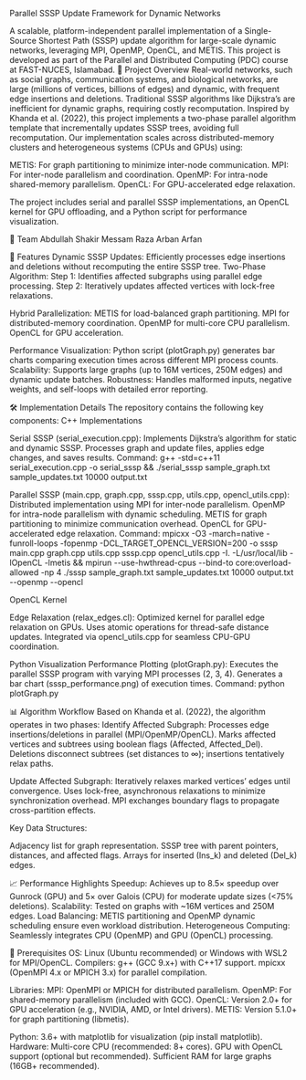 Parallel SSSP Update Framework for Dynamic Networks

A scalable, platform-independent parallel implementation of a Single-Source Shortest Path (SSSP) update algorithm for large-scale dynamic networks, leveraging MPI, OpenMP, OpenCL, and METIS. This project is developed as part of the Parallel and Distributed Computing (PDC) course at FAST-NUCES, Islamabad.
📖 Project Overview
Real-world networks, such as social graphs, communication systems, and biological networks, are large (millions of vertices, billions of edges) and dynamic, with frequent edge insertions and deletions. Traditional SSSP algorithms like Dijkstra’s are inefficient for dynamic graphs, requiring costly recomputation. Inspired by Khanda et al. (2022), this project implements a two-phase parallel algorithm template that incrementally updates SSSP trees, avoiding full recomputation. Our implementation scales across distributed-memory clusters and heterogeneous systems (CPUs and GPUs) using:

METIS: For graph partitioning to minimize inter-node communication.
MPI: For inter-node parallelism and coordination.
OpenMP: For intra-node shared-memory parallelism.
OpenCL: For GPU-accelerated edge relaxation.

The project includes serial and parallel SSSP implementations, an OpenCL kernel for GPU offloading, and a Python script for performance visualization.

👥 Team
Abdullah Shakir
Messam Raza 
Arban Arfan 

🚀 Features
Dynamic SSSP Updates: Efficiently processes edge insertions and deletions without recomputing the entire SSSP tree.
Two-Phase Algorithm:
Step 1: Identifies affected subgraphs using parallel edge processing.
Step 2: Iteratively updates affected vertices with lock-free relaxations.


Hybrid Parallelization:
METIS for load-balanced graph partitioning.
MPI for distributed-memory coordination.
OpenMP for multi-core CPU parallelism.
OpenCL for GPU acceleration.


Performance Visualization: Python script (plotGraph.py) generates bar charts comparing execution times across different MPI process counts.
Scalability: Supports large graphs (up to 16M vertices, 250M edges) and dynamic update batches.
Robustness: Handles malformed inputs, negative weights, and self-loops with detailed error reporting.

🛠️ Implementation Details
The repository contains the following key components:
C++ Implementations

Serial SSSP (serial_execution.cpp):
Implements Dijkstra’s algorithm for static and dynamic SSSP.
Processes graph and update files, applies edge changes, and saves results.
Command: g++ -std=c++11 serial_execution.cpp -o serial_sssp && ./serial_sssp sample_graph.txt sample_updates.txt 10000 output.txt


Parallel SSSP (main.cpp, graph.cpp, sssp.cpp, utils.cpp, opencl_utils.cpp):
Distributed implementation using MPI for inter-node parallelism.
OpenMP for intra-node parallelism with dynamic scheduling.
METIS for graph partitioning to minimize communication overhead.
OpenCL for GPU-accelerated edge relaxation.
Command: mpicxx -O3 -march=native -funroll-loops -fopenmp -DCL_TARGET_OPENCL_VERSION=200 -o sssp main.cpp graph.cpp utils.cpp sssp.cpp opencl_utils.cpp -I. -L/usr/local/lib -lOpenCL -lmetis && mpirun --use-hwthread-cpus --bind-to core:overload-allowed -np 4 ./sssp sample_graph.txt sample_updates.txt 10000 output.txt --openmp --opencl


OpenCL Kernel

Edge Relaxation (relax_edges.cl):
Optimized kernel for parallel edge relaxation on GPUs.
Uses atomic operations for thread-safe distance updates.
Integrated via opencl_utils.cpp for seamless CPU-GPU coordination.


Python Visualization
Performance Plotting (plotGraph.py):
Executes the parallel SSSP program with varying MPI processes (2, 3, 4).
Generates a bar chart (sssp_performance.png) of execution times.
Command: python plotGraph.py


📊 Algorithm Workflow
Based on Khanda et al. (2022), the algorithm operates in two phases:
Identify Affected Subgraph:
Processes edge insertions/deletions in parallel (MPI/OpenMP/OpenCL).
Marks affected vertices and subtrees using boolean flags (Affected, Affected_Del).
Deletions disconnect subtrees (set distances to ∞); insertions tentatively relax paths.

Update Affected Subgraph:
Iteratively relaxes marked vertices’ edges until convergence.
Uses lock-free, asynchronous relaxations to minimize synchronization overhead.
MPI exchanges boundary flags to propagate cross-partition effects.

Key Data Structures:

Adjacency list for graph representation.
SSSP tree with parent pointers, distances, and affected flags.
Arrays for inserted (Ins_k) and deleted (Del_k) edges.

📈 Performance Highlights
Speedup: Achieves up to 8.5× speedup over Gunrock (GPU) and 5× over Galois (CPU) for moderate update sizes (<75% deletions).
Scalability: Tested on graphs with ~16M vertices and 250M edges.
Load Balancing: METIS partitioning and OpenMP dynamic scheduling ensure even workload distribution.
Heterogeneous Computing: Seamlessly integrates CPU (OpenMP) and GPU (OpenCL) processing.

🧰 Prerequisites
OS: Linux (Ubuntu recommended) or Windows with WSL2 for MPI/OpenCL.
Compilers:
g++ (GCC 9.x+) with C++17 support.
mpicxx (OpenMPI 4.x or MPICH 3.x) for parallel compilation.


Libraries:
MPI: OpenMPI or MPICH for distributed parallelism.
OpenMP: For shared-memory parallelism (included with GCC).
OpenCL: Version 2.0+ for GPU acceleration (e.g., NVIDIA, AMD, or Intel drivers).
METIS: Version 5.1.0+ for graph partitioning (libmetis).


Python: 3.6+ with matplotlib for visualization (pip install matplotlib).
Hardware:
Multi-core CPU (recommended: 8+ cores).
GPU with OpenCL support (optional but recommended).
Sufficient RAM for large graphs (16GB+ recommended).


